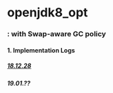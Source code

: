 # openjdk8_opt
### : with Swap-aware GC policy

#### 1. Implementation Logs

##### [18.12.28][link]
[link]: https://docs.google.com/document/d/16LjwTI7XVKq4aVn4blaz6uDWJKBE-hYdDjoLpo9hFkg/edit?usp=sharing
##### 19.01.??
